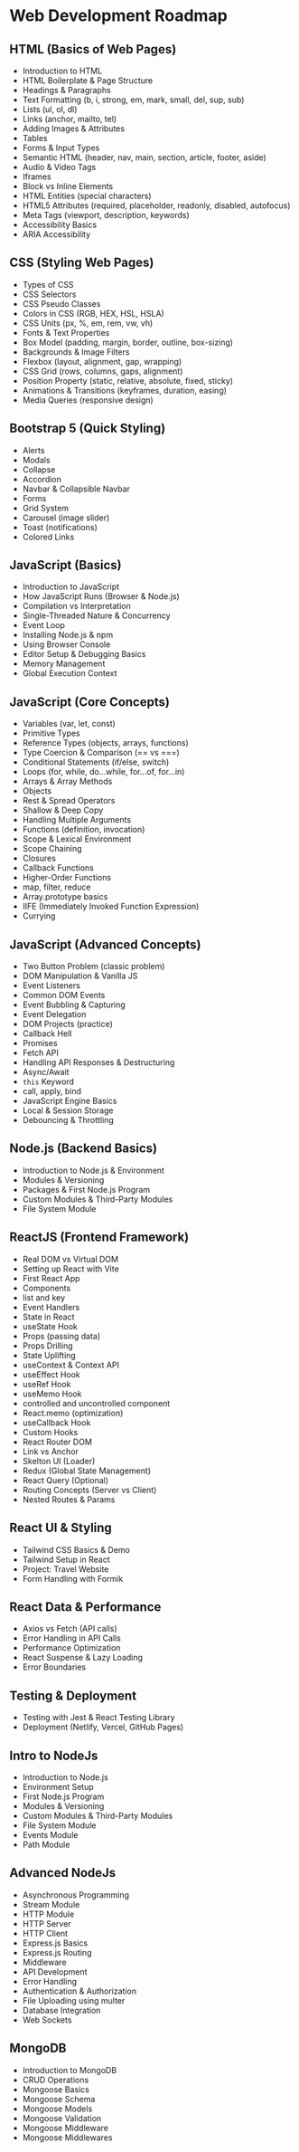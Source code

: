 # Web Development Roadmap

## HTML (Basics of Web Pages)

- Introduction to HTML
- HTML Boilerplate & Page Structure
- Headings & Paragraphs
- Text Formatting (b, i, strong, em, mark, small, del, sup, sub)
- Lists (ul, ol, dl)
- Links (anchor, mailto, tel)
- Adding Images & Attributes
- Tables
- Forms & Input Types
- Semantic HTML (header, nav, main, section, article, footer, aside)
- Audio & Video Tags
- Iframes
- Block vs Inline Elements
- HTML Entities (special characters)
- HTML5 Attributes (required, placeholder, readonly, disabled, autofocus)
- Meta Tags (viewport, description, keywords)
- Accessibility Basics
- ARIA Accessibility

## CSS (Styling Web Pages)

- Types of CSS
- CSS Selectors
- CSS Pseudo Classes
- Colors in CSS (RGB, HEX, HSL, HSLA)
- CSS Units (px, %, em, rem, vw, vh)
- Fonts & Text Properties
- Box Model (padding, margin, border, outline, box-sizing)
- Backgrounds & Image Filters
- Flexbox (layout, alignment, gap, wrapping)
- CSS Grid (rows, columns, gaps, alignment)
- Position Property (static, relative, absolute, fixed, sticky)
- Animations & Transitions (keyframes, duration, easing)
- Media Queries (responsive design)

## Bootstrap 5 (Quick Styling)

- Alerts
- Modals
- Collapse
- Accordion
- Navbar & Collapsible Navbar
- Forms
- Grid System
- Carousel (image slider)
- Toast (notifications)
- Colored Links

## JavaScript (Basics)

- Introduction to JavaScript
- How JavaScript Runs (Browser & Node.js)
- Compilation vs Interpretation
- Single-Threaded Nature & Concurrency
- Event Loop
- Installing Node.js & npm
- Using Browser Console
- Editor Setup & Debugging Basics
- Memory Management
- Global Execution Context

## JavaScript (Core Concepts)

- Variables (var, let, const)
- Primitive Types
- Reference Types (objects, arrays, functions)
- Type Coercion & Comparison (== vs ===)
- Conditional Statements (if/else, switch)
- Loops (for, while, do…while, for…of, for…in)
- Arrays & Array Methods
- Objects
- Rest & Spread Operators
- Shallow & Deep Copy
- Handling Multiple Arguments
- Functions (definition, invocation)
- Scope & Lexical Environment
- Scope Chaining
- Closures
- Callback Functions
- Higher-Order Functions
- map, filter, reduce
- Array.prototype basics
- IIFE (Immediately Invoked Function Expression)
- Currying

## JavaScript (Advanced Concepts)

- Two Button Problem (classic problem)
- DOM Manipulation & Vanilla JS
- Event Listeners
- Common DOM Events
- Event Bubbling & Capturing
- Event Delegation
- DOM Projects (practice)
- Callback Hell
- Promises
- Fetch API
- Handling API Responses & Destructuring
- Async/Await
- `this` Keyword
- call, apply, bind
- JavaScript Engine Basics
- Local & Session Storage
- Debouncing & Throttling

## Node.js (Backend Basics)

- Introduction to Node.js & Environment
- Modules & Versioning
- Packages & First Node.js Program
- Custom Modules & Third-Party Modules
- File System Module

## ReactJS (Frontend Framework)

- Real DOM vs Virtual DOM
- Setting up React with Vite
- First React App
- Components
- list and key
- Event Handlers
- State in React
- useState Hook
- Props (passing data)
- Props Drilling
- State Uplifting
- useContext & Context API
- useEffect Hook
- useRef Hook
- useMemo Hook
- controlled and uncontrolled component
- React.memo (optimization)
- useCallback Hook
- Custom Hooks
- React Router DOM
- Link vs Anchor
- Skelton UI (Loader)
- Redux (Global State Management)
- React Query (Optional)
- Routing Concepts (Server vs Client)
- Nested Routes & Params

## React UI & Styling

- Tailwind CSS Basics & Demo
- Tailwind Setup in React
- Project: Travel Website
- Form Handling with Formik

## React Data & Performance

- Axios vs Fetch (API calls)
- Error Handling in API Calls
- Performance Optimization
- React Suspense & Lazy Loading
- Error Boundaries

## Testing & Deployment

- Testing with Jest & React Testing Library
- Deployment (Netlify, Vercel, GitHub Pages)

## Intro to NodeJs

- Introduction to Node.js
- Environment Setup
- First Node.js Program
- Modules & Versioning
- Custom Modules & Third-Party Modules
- File System Module
- Events Module
- Path Module

## Advanced NodeJs

- Asynchronous Programming
- Stream Module
- HTTP Module
- HTTP Server
- HTTP Client
- Express.js Basics
- Express.js Routing
- Middleware
- API Development
- Error Handling
- Authentication & Authorization
- File Uploading using multer
- Database Integration
- Web Sockets

## MongoDB

- Introduction to MongoDB
- CRUD Operations
- Mongoose Basics
- Mongoose Schema
- Mongoose Models
- Mongoose Validation
- Mongoose Middleware
- Mongoose Middlewares
